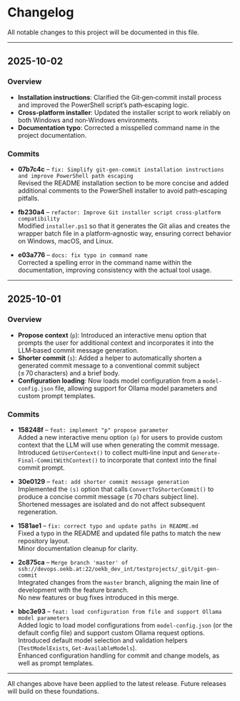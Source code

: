 # Changelog

All notable changes to this project will be documented in this file.

---

## 2025-10-02

### Overview
- **Installation instructions**: Clarified the Git‑gen‑commit install process and improved the PowerShell script’s path‑escaping logic.
- **Cross‑platform installer**: Updated the installer script to work reliably on both Windows and non‑Windows environments.
- **Documentation typo**: Corrected a misspelled command name in the project documentation.

### Commits
- **07b7c4c** – `fix: Simplify git‑gen‑commit installation instructions and improve PowerShell path escaping`  
  Revised the README installation section to be more concise and added additional comments to the PowerShell installer to avoid path‑escaping pitfalls.

- **fb230a4** – `refactor: Improve Git installer script cross‑platform compatibility`  
  Modified `installer.ps1` so that it generates the Git alias and creates the wrapper batch file in a platform‑agnostic way, ensuring correct behavior on Windows, macOS, and Linux.

- **e03a776** – `docs: fix typo in command name`  
  Corrected a spelling error in the command name within the documentation, improving consistency with the actual tool usage.

---

## 2025-10-01

### Overview
- **Propose context** (`p`): Introduced an interactive menu option that prompts the user for additional context and incorporates it into the LLM‑based commit message generation.
- **Shorter commit** (`s`): Added a helper to automatically shorten a generated commit message to a conventional commit subject (≤ 70 characters) and a brief body.
- **Configuration loading**: Now loads model configuration from a `model-config.json` file, allowing support for Ollama model parameters and custom prompt templates.

### Commits
- **158248f** – `feat: implement "p" propose parameter`  
  Added a new interactive menu option `(p)` for users to provide custom context that the LLM will use when generating the commit message.  
  Introduced `GetUserContext()` to collect multi‑line input and `Generate-Final-CommitWithContext()` to incorporate that context into the final commit prompt.

- **30e0129** – `feat: add shorter commit message generation`  
  Implemented the `(s)` option that calls `ConvertToShorterCommit()` to produce a concise commit message (≤ 70 chars subject line).  
  Shortened messages are isolated and do not affect subsequent regeneration.

- **1581ae1** – `fix: correct typo and update paths in README.md`  
  Fixed a typo in the README and updated file paths to match the new repository layout.  
  Minor documentation cleanup for clarity.

- **2c875ca** – `Merge branch 'master' of ssh://devops.oekb.at:22/oekb_dev_int/testprojects/_git/git-gen-commit`  
  Integrated changes from the `master` branch, aligning the main line of development with the feature branch.  
  No new features or bug fixes introduced in this merge.

- **bbc3e93** – `feat: load configuration from file and support Ollama model parameters`  
  Added logic to load model configurations from `model-config.json` (or the default config file) and support custom Ollama request options.  
  Introduced default model selection and validation helpers (`TestModelExists`, `Get-AvailableModels`).  
  Enhanced configuration handling for commit and change models, as well as prompt templates.

---

All changes above have been applied to the latest release. Future releases will build on these foundations.
